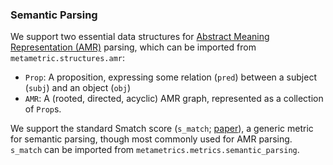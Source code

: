 ### Semantic Parsing

We support two essential data structures for [Abstract Meaning Representation (AMR)](https://aclanthology.org/W13-2322/)
parsing, which can be imported from `metametric.structures.amr`:

- `Prop`: A proposition, expressing some relation (`pred`) between a subject (`subj`) and an object (`obj`)
- `AMR`: A (rooted, directed, acyclic) AMR graph, represented as a collection of `Prop`s.

We support the standard Smatch score (`s_match`; [paper](https://aclanthology.org/P13-2131/)), a generic metric for semantic parsing, though most commonly used for AMR parsing. `s_match` can be imported from `metametrics.metrics.semantic_parsing`.
